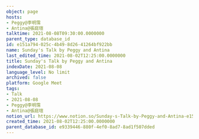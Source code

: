 ```yaml
---
object: page
hosts:
- Peggy@李明霈
- Antina@張庭瑄
talktime: 2021-08-08T09:30:00.0000000
parent_type: database_id
id: e151a794-025c-4b49-8d26-41264bf922bb
name: Sunday's Talk by Peggy and Antina
last_edited_time: 2021-08-02T12:25:00.0000000
title: Sunday's Talk by Peggy and Antina
indexDate: 2021-08-08
language_level: No limit
archived: false
platform: Google Meet
tags:
- Talk
- 2021-08-08
- Peggy@李明霈
- Antina@張庭瑄
notion_url: https://www.notion.so/Sunday-s-Talk-by-Peggy-and-Antina-e151a794025c4b498d2641264bf922bb
created_time: 2021-08-02T12:25:00.0000000
parent_database_id: e9339446-880f-4ef0-8ad7-8ad1f507dded
---
```







